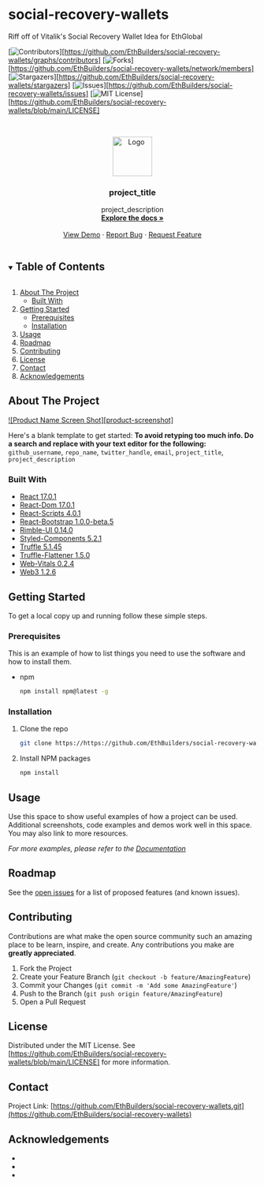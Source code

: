 # social-recovery-wallets
Riff off of Vitalik's Social Recovery Wallet Idea for EthGlobal
<!--
*** Thanks for checking out the Best-README-Template. If you have a suggestion
*** that would make this better, please fork the repo and create a pull request
*** or simply open an issue with the tag "enhancement".
*** Thanks again! Now go create something AMAZING! :D
***
***
***
*** To avoid retyping too much info. Do a search and replace for the following:
*** github_username, repo_name, twitter_handle, email, project_title, project_description
-->



<!-- PROJECT SHIELDS -->
<!--
*** I'm using markdown "reference style" links for readability.
*** Reference links are enclosed in brackets [ ] instead of parentheses ( ).
*** See the bottom of this document for the declaration of the reference variables
*** for contributors-url, forks-url, etc. This is an optional, concise syntax you may use.
*** https://www.markdownguide.org/basic-syntax/#reference-style-links
-->
[![Contributors][contributors-shield]][https://github.com/EthBuilders/social-recovery-wallets/graphs/contributors]
[![Forks][forks-shield]][https://github.com/EthBuilders/social-recovery-wallets/network/members]
[![Stargazers][stars-shield]][https://github.com/EthBuilders/social-recovery-wallets/stargazers]
[![Issues][issues-shield]][https://github.com/EthBuilders/social-recovery-wallets/issues]
[![MIT License][license-shield]][https://github.com/EthBuilders/social-recovery-wallets/blob/main/LICENSE]
<!-- [![LinkedIn][linkedin-shield]][linkedin-url] -->



<!-- PROJECT LOGO -->
<br />
<p align="center">
  <a href="https://github.com/EthBuilders/social-recovery-wallets">
    <img src="images/logo.png" alt="Logo" width="80" height="80">
  </a>

  <h3 align="center">project_title</h3>

  <p align="center">
    project_description
    <br />
    <a href="https://github.com/EthBuilders/social-recovery-wallets"><strong>Explore the docs »</strong></a>
    <br />
    <br />
    <a href="https://github.com/EthBuilders/social-recovery-wallets">View Demo</a>
    ·
    <a href="https://github.com/EthBuilders/social-recovery-wallets/issues">Report Bug</a>
    ·
    <a href="https://github.com/EthBuilders/social-recovery-wallets/issues">Request Feature</a>
  </p>
</p>



<!-- TABLE OF CONTENTS -->
<details open="open">
  <summary><h2 style="display: inline-block">Table of Contents</h2></summary>
  <ol>
    <li>
      <a href="#about-the-project">About The Project</a>
      <ul>
        <li><a href="#built-with">Built With</a></li>
      </ul>
    </li>
    <li>
      <a href="#getting-started">Getting Started</a>
      <ul>
        <li><a href="#prerequisites">Prerequisites</a></li>
        <li><a href="#installation">Installation</a></li>
      </ul>
    </li>
    <li><a href="#usage">Usage</a></li>
    <li><a href="#roadmap">Roadmap</a></li>
    <li><a href="#contributing">Contributing</a></li>
    <li><a href="#license">License</a></li>
    <li><a href="#contact">Contact</a></li>
    <li><a href="#acknowledgements">Acknowledgements</a></li>
  </ol>
</details>

<!-- ABOUT THE PROJECT -->
## About The Project

[![Product Name Screen Shot][product-screenshot]](https://example.com)

Here's a blank template to get started:
**To avoid retyping too much info. Do a search and replace with your text editor for the following:**
`github_username`, `repo_name`, `twitter_handle`, `email`, `project_title`, `project_description`


### Built With


* [React 17.0.1](https://reactjs.org/docs/getting-started.html)
* [React-Dom 17.0.1](https://reactjs.org/docs/react-dom.html)
* [React-Scripts 4.0.1](https://www.npmjs.com/package/react-scripts) 
* [React-Bootstrap 1.0.0-beta.5](https://react-bootstrap.github.io/)
* [Rimble-UI 0.14.0](https://rimble.consensys.design/components/rimble-ui)
* [Styled-Components 5.2.1](https://styled-components.com/)
* [Truffle 5.1.45](https://www.trufflesuite.com/docs/truffle/getting-started/installation)
* [Truffle-Flattener 1.5.0](https://www.npmjs.com/package/truffle-flattener)
* [Web-Vitals 0.2.4](https://github.com/GoogleChrome/web-vitals#installation) 
* [Web3 1.2.6](https://www.npmjs.com/package/web3)


<!-- GETTING STARTED -->
## Getting Started

To get a local copy up and running follow these simple steps.

### Prerequisites

This is an example of how to list things you need to use the software and how to install them.
* npm
  ```sh
  npm install npm@latest -g
  ```

### Installation

1. Clone the repo
   ```sh
   git clone https://https://github.com/EthBuilders/social-recovery-wallets.git
   ```
2. Install NPM packages
   ```sh
   npm install
   ```



<!-- USAGE EXAMPLES -->
## Usage

Use this space to show useful examples of how a project can be used. Additional screenshots, code examples and demos work well in this space. You may also link to more resources.

_For more examples, please refer to the [Documentation](https://example.com)_



<!-- ROADMAP -->
## Roadmap

See the [open issues](https://github.com/EthBuilders/social-recovery-wallets/issues) for a list of proposed features (and known issues).



<!-- CONTRIBUTING -->
## Contributing

Contributions are what make the open source community such an amazing place to be learn, inspire, and create. Any contributions you make are **greatly appreciated**.

1. Fork the Project
2. Create your Feature Branch (`git checkout -b feature/AmazingFeature`)
3. Commit your Changes (`git commit -m 'Add some AmazingFeature'`)
4. Push to the Branch (`git push origin feature/AmazingFeature`)
5. Open a Pull Request



<!-- LICENSE -->
## License

Distributed under the MIT License. See [https://github.com/EthBuilders/social-recovery-wallets/blob/main/LICENSE] for more information.



<!-- CONTACT -->
## Contact

Project Link: [https://github.com/EthBuilders/social-recovery-wallets.git](https://github.com/EthBuilders/social-recovery-wallets)



<!-- ACKNOWLEDGEMENTS -->
## Acknowledgements

* []()
* []()
* []()





<!-- MARKDOWN LINKS & IMAGES -->
<!-- https://www.markdownguide.org/basic-syntax/#reference-style-links -->
[contributors-shield]: https://img.shields.io/github/contributors/github_username/repo.svg?style=for-the-badge
[contributors-url]: https://github.com/github_username/repo/graphs/contributors
[forks-shield]: https://img.shields.io/github/forks/github_username/repo.svg?style=for-the-badge
[forks-url]: https://github.com/github_username/repo/network/members
[stars-shield]: https://img.shields.io/github/stars/github_username/repo.svg?style=for-the-badge
[stars-url]: https://github.com/github_username/repo/stargazers
[issues-shield]: https://img.shields.io/github/issues/github_username/repo.svg?style=for-the-badge
[issues-url]: https://github.com/github_username/repo/issues
[license-shield]: https://img.shields.io/github/license/github_username/repo.svg?style=for-the-badge
[license-url]: https://github.com/github_username/repo/blob/master/LICENSE.txt
[linkedin-shield]: https://img.shields.io/badge/-LinkedIn-black.svg?style=for-the-badge&logo=linkedin&colorB=555
[linkedin-url]: https://linkedin.com/in/github_username
